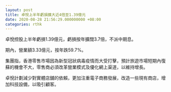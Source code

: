 ```yaml
---
layout: post
title: 卓悅上半年虧損擴大近4倍至1.39億元
date: 2020-08-28 21:56:29.000000000 +08:00
categories: rthk
---
```


卓悅控股上半年虧損1.39億元，虧損按年擴闊3.7倍，不派中期息。

期內，營業額3.33億元，按年跌59.7%。

集團指，香港零售市場因為新型冠狀病毒疫情而大受打擊，預計旅遊市場短期內復蘇的機會不大，零售商必須改革營業模式及優化網上渠道，以維持增長。

卓悅計劃減少對實體店舖的依賴，更加注重電子商務發展，改造一些現有商店，增加科技設備，以吸引顧客。
